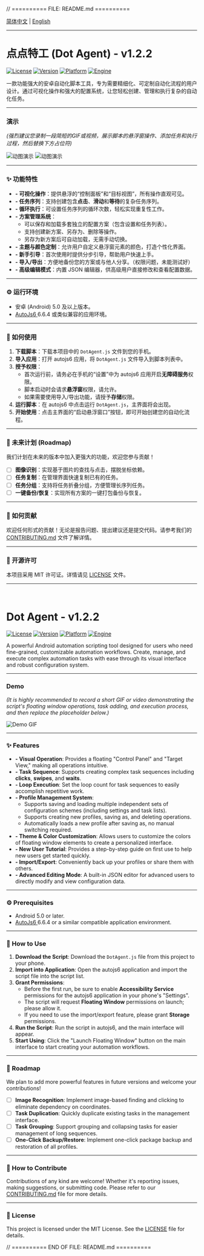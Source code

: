 // ========== FILE: README.md ==========

[简体中文](#-点点特工-dot-agent---v122) | [English](#-dot-agent---v122)

---

#  点点特工 (Dot Agent) - v1.2.2

[![License](https://img.shields.io/badge/license-MIT-blue.svg)](LICENSE)
[![Version](https://img.shields.io/badge/version-v1.2.2-brightgreen.svg)]()
[![Platform](https://img.shields.io/badge/platform-Android-lightgrey.svg)]()
[![Engine](https://img.shields.io/badge/engine-autojs6-orange.svg)]()

一款功能强大的安卓自动化脚本工具，专为需要精细化、可定制自动化流程的用户设计。通过可视化操作和强大的配置系统，让您轻松创建、管理和执行复杂的自动化任务。

---

### 演示

*(强烈建议您录制一段简短的GIF或视频，展示脚本的悬浮窗操作、添加任务和执行过程，然后替换下方占位符)*

![动图演示](images/demo1.gif)
![动图演示](images/demo2.gif)

---

### ✨ 功能特性

* **- 可视化操作**：提供悬浮的“控制面板”和“目标视图”，所有操作直观可见。
* **- 任务序列**：支持创建包含**点击**、**滑动**和**等待**的复杂任务序列。
* **- 循环执行**：可设置任务序列的循环次数，轻松实现重复性工作。
* **- 方案管理系统**：
    * 可以保存和加载多套独立的配置方案（包含设置和任务列表）。
    * 支持创建新方案、另存为、删除等操作。
    * 另存为新方案后可自动加载，无需手动切换。
* **- 主题与颜色定制**：允许用户自定义悬浮窗元素的颜色，打造个性化界面。
* **- 新手引导**：首次使用时提供分步引导，帮助用户快速上手。
* **- 导入/导出**：方便地备份您的方案或与他人分享。（权限问题，未能测试好）
* **- 高级编辑模式**：内置 JSON 编辑器，供高级用户直接修改和查看配置数据。

---

### ⚙️ 运行环境

* 安卓 (Android) 5.0 及以上版本。
* [AutoJs6 ](https://github.com/SuperMonster003/AutoJs6) 6.6.4 或类似兼容的应用环境。

---

### 🚀 如何使用

1.  **下载脚本**：下载本项目中的 `DotAgent.js` 文件到您的手机。
2.  **导入应用**：打开 autojs6 应用，将 `DotAgent.js` 文件导入到脚本列表中。
3.  **授予权限**：
    * 首次运行前，请务必在手机的“设置”中为 autojs6 应用开启**无障碍服务**权限。
    * 脚本启动时会请求**悬浮窗**权限，请允许。
    * 如果需要使用导入/导出功能，请授予**存储**权限。
4.  **运行脚本**：在 autojs6 中点击运行 `DotAgent.js`，主界面将会出现。
5.  **开始使用**：点击主界面的“启动悬浮窗口”按钮，即可开始创建您的自动化流程。

---

### 📖 未来计划 (Roadmap)

我们计划在未来的版本中加入更强大的功能，欢迎您参与贡献！

-   [ ] **图像识别**：实现基于图片的查找与点击，摆脱坐标依赖。
-   [ ] **任务复制**：在管理界面快速复制已有的任务。
-   [ ] **任务分组**：支持将任务折叠分组，方便管理长序列任务。
-   [ ] **一键备份/恢复**：实现所有方案的一键打包备份与恢复。

---

### 🤝 如何贡献

欢迎任何形式的贡献！无论是报告问题、提出建议还是提交代码。请参考我们的 [CONTRIBUTING.md](CONTRIBUTING.md) 文件了解详情。

---

### 📄 开源许可

本项目采用 MIT 许可证。详情请见 [LICENSE](LICENSE) 文件。

---
<br>

# Dot Agent - v1.2.2

[![License](https://img.shields.io/badge/license-MIT-blue.svg)](LICENSE)
[![Version](https://img.shields.io/badge/version-v1.2.2-brightgreen.svg)]()
[![Platform](https://img.shields.io/badge/platform-Android-lightgrey.svg)]()
[![Engine](https://img.shields.io/badge/engine-autojs6-orange.svg)]()

A powerful Android automation scripting tool designed for users who need fine-grained, customizable automation workflows. Create, manage, and execute complex automation tasks with ease through its visual interface and robust configuration system.

---

### Demo

*(It is highly recommended to record a short GIF or video demonstrating the script's floating window operations, task adding, and execution process, and then replace the placeholder below.)*

![Demo GIF](images/demo.gif)

---

### ✨ Features

* **- Visual Operation**: Provides a floating "Control Panel" and "Target View," making all operations intuitive.
* **- Task Sequence**: Supports creating complex task sequences including **clicks**, **swipes**, and **waits**.
* **- Loop Execution**: Set the loop count for task sequences to easily accomplish repetitive work.
* **- Profile Management System**:
    * Supports saving and loading multiple independent sets of configuration schemes (including settings and task lists).
    * Supports creating new profiles, saving as, and deleting operations.
    * Automatically loads a new profile after saving as, no manual switching required.
* **- Theme & Color Customization**: Allows users to customize the colors of floating window elements to create a personalized interface.
* **- New User Tutorial**: Provides a step-by-step guide on first use to help new users get started quickly.
* **- Import/Export**: Conveniently back up your profiles or share them with others.
* **- Advanced Editing Mode**: A built-in JSON editor for advanced users to directly modify and view configuration data.

---

### ⚙️ Prerequisites

* Android 5.0 or later.
* [AutoJs6 ](https://github.com/SuperMonster003/AutoJs6) 6.6.4 or a similar compatible application environment.

---

### 🚀 How to Use

1.  **Download the Script**: Download the `DotAgent.js` file from this project to your phone.
2.  **Import into Application**: Open the autojs6 application and import the script file into the script list.
3.  **Grant Permissions**:
    * Before the first run, be sure to enable **Accessibility Service** permissions for the autojs6 application in your phone's "Settings".
    * The script will request **Floating Window** permissions on launch; please allow it.
    * If you need to use the import/export feature, please grant **Storage** permissions.
4.  **Run the Script**: Run the script in autojs6, and the main interface will appear.
5.  **Start Using**: Click the "Launch Floating Window" button on the main interface to start creating your automation workflows.

---

### 📖 Roadmap

We plan to add more powerful features in future versions and welcome your contributions!

-   [ ] **Image Recognition**: Implement image-based finding and clicking to eliminate dependency on coordinates.
-   [ ] **Task Duplication**: Quickly duplicate existing tasks in the management interface.
-   [ ] **Task Grouping**: Support grouping and collapsing tasks for easier management of long sequences.
-   [ ] **One-Click Backup/Restore**: Implement one-click package backup and restoration of all profiles.

---

### 🤝 How to Contribute

Contributions of any kind are welcome! Whether it's reporting issues, making suggestions, or submitting code. Please refer to our [CONTRIBUTING.md](CONTRIBUTING.md) file for more details.

---

### 📄 License

This project is licensed under the MIT License. See the [LICENSE](LICENSE) file for details.

// ========== END OF FILE: README.md ==========


